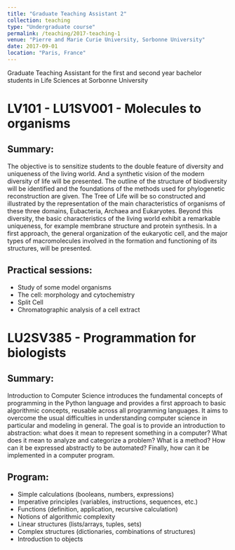 ```yaml
---
title: "Graduate Teaching Assistant 2"
collection: teaching
type: "Undergraduate course"
permalink: /teaching/2017-teaching-1
venue: "Pierre and Marie Curie University, Sorbonne University"
date: 2017-09-01
location: "Paris, France"
---
```


Graduate Teaching Assistant for the first and second year bachelor students in Life Sciences at Sorbonne University

# LV101 - LU1SV001 -  Molecules to organisms

## Summary:
 
The objective is to sensitize students to the double feature of diversity and uniqueness of the living world. And a synthetic vision of the modern diversity of life will be presented. The outline of the structure of biodiversity will be identified and the foundations of the methods used for phylogenetic reconstruction are given. The Tree of Life will be so constructed and illustrated by the representation of the main characteristics of organisms of these three domains, Eubacteria, Archaea and Eukaryotes. Beyond this diversity, the basic characteristics of the living world exhibit a remarkable uniqueness, for example membrane structure and protein synthesis. In a first approach, the general organization of the eukaryotic cell, and the major types of macromolecules involved in the formation and functioning of its structures, will be presented.
 
## Practical sessions:

- Study of some model organisms
- The cell: morphology and cytochemistry
- Split Cell
- Chromatographic analysis of a cell extract

# LU2SV385 - Programmation for biologists

## Summary:

Introduction to Computer Science introduces the fundamental concepts of programming in the Python language and provides a first approach to basic algorithmic concepts, reusable across all programming languages. It aims to overcome the usual difficulties in understanding computer science in particular and modeling in general. The goal is to provide an introduction to abstraction: what does it mean to represent something in a computer? What does it mean to analyze and categorize a problem? What is a method? How can it be expressed abstractly to be automated? Finally, how can it be implemented in a computer program.

## Program: 

- Simple calculations (booleans, numbers, expressions)
- Imperative principles (variables, instructions, sequences, etc.)
- Functions (definition, application, recursive calculation)
- Notions of algorithmic complexity
- Linear structures (lists/arrays, tuples, sets)
- Complex structures (dictionaries, combinations of structures)
- Introduction to objects